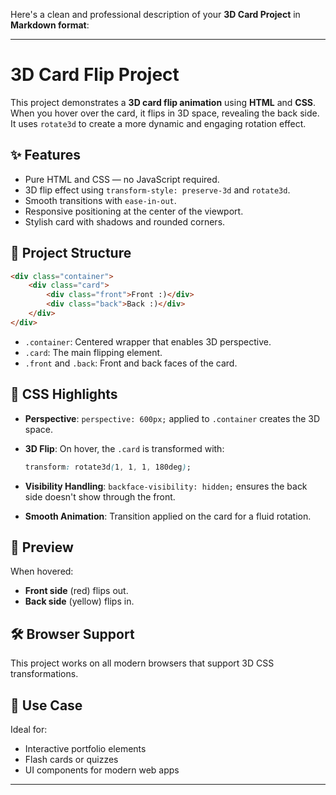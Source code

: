 Here's a clean and professional description of your **3D Card Project** in **Markdown format**:

---

# 3D Card Flip Project

This project demonstrates a **3D card flip animation** using **HTML** and **CSS**. When you hover over the card, it flips in 3D space, revealing the back side. It uses `rotate3d` to create a more dynamic and engaging rotation effect.

## ✨ Features

* Pure HTML and CSS — no JavaScript required.
* 3D flip effect using `transform-style: preserve-3d` and `rotate3d`.
* Smooth transitions with `ease-in-out`.
* Responsive positioning at the center of the viewport.
* Stylish card with shadows and rounded corners.

## 🧱 Project Structure

```html
<div class="container">
    <div class="card">
        <div class="front">Front :)</div>
        <div class="back">Back :)</div>
    </div>
</div>
```

* `.container`: Centered wrapper that enables 3D perspective.
* `.card`: The main flipping element.
* `.front` and `.back`: Front and back faces of the card.

## 🎨 CSS Highlights

* **Perspective**: `perspective: 600px;` applied to `.container` creates the 3D space.
* **3D Flip**: On hover, the `.card` is transformed with:

  ```css
  transform: rotate3d(1, 1, 1, 180deg);
  ```
* **Visibility Handling**: `backface-visibility: hidden;` ensures the back side doesn't show through the front.
* **Smooth Animation**: Transition applied on the card for a fluid rotation.

## 📸 Preview

When hovered:

* **Front side** (red) flips out.
* **Back side** (yellow) flips in.

## 🛠️ Browser Support

This project works on all modern browsers that support 3D CSS transformations.

## 🧪 Use Case

Ideal for:

* Interactive portfolio elements
* Flash cards or quizzes
* UI components for modern web apps

---

